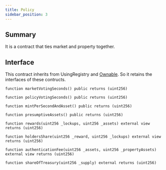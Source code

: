 ```yaml
---
title: Policy
sidebar_position: 3
---
```


## Summary

It is a contract that ties market and property together.

## Interface

This contract inherits from UsingRegistry and [Ownable](https://docs.openzeppelin.com/contracts/4.x/api/access#Ownable). So it retains the interfaces of these contructs.

`function marketVotingSeconds() public returns (uint256)`

`function policyVotingSeconds() public returns (uint256)`

`function mintPerSecondAndAsset() public returns (uint256)`

`function presumptiveAssets() public returns (uint256)`

`function rewards(uint256 _lockups, uint256 _assets) external view returns (uint256)`

`function holdersShare(uint256 _reward, uint256 _lockups) external view returns (uint256)`

`function authenticationFee(uint256 _assets, uint256 _propertyAssets) external view returns (uint256)`

`function shareOfTreasury(uint256 _supply) external returns (uint256)`

